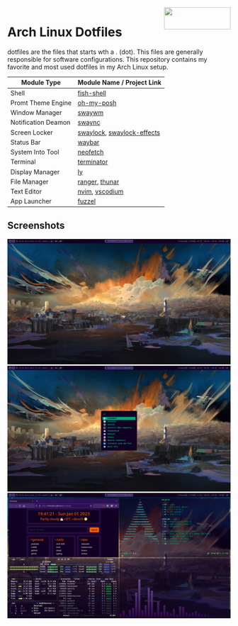<img width=150 height=50 align=right src="https://archlinux.org/static/logos/archlinux-logo-light-1200dpi.7ccd81fd52dc.png">

# Arch Linux Dotfiles

dotfiles are the files that starts wth a . (dot). This files are generally responsible for software configurations. This repository contains my favorite and most used dotfiles in my Arch Linux setup.

|**Module Type**|**Module Name / Project Link**|      
|---------------|------------------------------| 
|Shell|[fish-shell](https://github.com/fish-shell/fish-shell)|
|Promt Theme Engine|[oh-my-posh](https://github.com/JanDeDobbeleer/oh-my-posh)|
|Window Manager|[swaywm](https://github.com/swaywm/sway)|
|Notification Deamon|[swaync](https://github.com/ErikReider/SwayNotificationCenter)|
|Screen Locker|[swaylock](https://github.com/swaywm/swaylock), [swaylock-effects](https://github.com/mortie/swaylock-effects)|
|Status Bar|[waybar](https://github.com/Alexays/Waybar)|
|System Into Tool|[neofetch](https://github.com/dylanaraps/neofetch)|
|Terminal|[terminator](https://github.com/gnome-terminator/terminator)|
|Display Manager|[ly](https://github.com/fairyglade/ly)|
|File Manager|[ranger](https://github.com/ranger/ranger), [thunar](https://github.com/xfce-mirror/thunar)|
|Text Editor|[nvim](https://github.com/neovim/neovim), [vscodium](https://github.com/VSCodium/vscodium)|
|App Launcher|[fuzzel](https://codeberg.org/dnkl/fuzzel)|

## Screenshots

![image](/img/desktop1.png)
![image](/img/desktop2.png)
![image](/img/desktop3.png)
